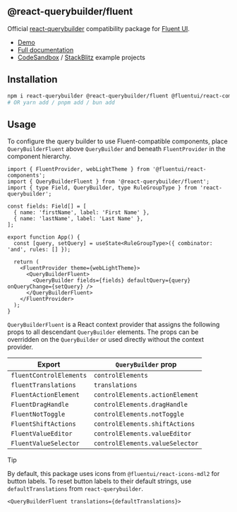## @react-querybuilder/fluent

Official [react-querybuilder](https://npmjs.com/package/react-querybuilder) compatibility package for [Fluent UI](https://github.com/microsoft/fluentui).

- [Demo](https://react-querybuilder.js.org/demo/fluent)
- [Full documentation](https://react-querybuilder.js.org/)
- [CodeSandbox](https://react-querybuilder.js.org/sandbox?t=fluent) / [StackBlitz](https://react-querybuilder.js.org/sandbox?p=stackblitz&t=fluent) example projects

## Installation

```bash
npm i react-querybuilder @react-querybuilder/fluent @fluentui/react-components @fluentui/react-icons-mdl2
# OR yarn add / pnpm add / bun add
```

## Usage

To configure the query builder to use Fluent-compatible components, place `QueryBuilderFluent` above `QueryBuilder` and beneath `FluentProvider` in the component hierarchy.

```tsx
import { FluentProvider, webLightTheme } from '@fluentui/react-components';
import { QueryBuilderFluent } from '@react-querybuilder/fluent';
import { type Field, QueryBuilder, type RuleGroupType } from 'react-querybuilder';

const fields: Field[] = [
  { name: 'firstName', label: 'First Name' },
  { name: 'lastName', label: 'Last Name' },
];

export function App() {
  const [query, setQuery] = useState<RuleGroupType>({ combinator: 'and', rules: [] });

  return (
    <FluentProvider theme={webLightTheme}>
      <QueryBuilderFluent>
        <QueryBuilder fields={fields} defaultQuery={query} onQueryChange={setQuery} />
      </QueryBuilderFluent>
    </FluentProvider>
  );
}
```

`QueryBuilderFluent` is a React context provider that assigns the following props to all descendant `QueryBuilder` elements. The props can be overridden on the `QueryBuilder` or used directly without the context provider.

| Export                  | `QueryBuilder` prop             |
| ----------------------- | ------------------------------- |
| `fluentControlElements` | `controlElements`               |
| `fluentTranslations`    | `translations`                  |
| `FluentActionElement`   | `controlElements.actionElement` |
| `FluentDragHandle`      | `controlElements.dragHandle`    |
| `FluentNotToggle`       | `controlElements.notToggle`     |
| `FluentShiftActions`    | `controlElements.shiftActions`  |
| `FluentValueEditor`     | `controlElements.valueEditor`   |
| `FluentValueSelector`   | `controlElements.valueSelector` |

> [!TIP]
>
> By default, this package uses icons from `@fluentui/react-icons-mdl2` for button labels. To reset button labels to their default strings, use `defaultTranslations` from `react-querybuilder`.
>
> ```tsx
> <QueryBuilderFluent translations={defaultTranslations}>
> ```
